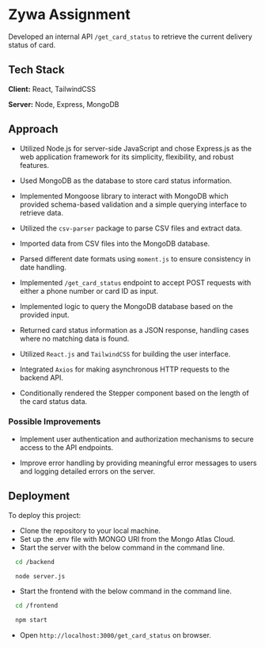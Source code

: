 # Zywa Assignment

Developed an internal API `/get_card_status` to retrieve the current delivery status of card. 

## Tech Stack

**Client:** React, TailwindCSS

**Server:** Node, Express, MongoDB


## Approach

- Utilized Node.js for server-side JavaScript and chose Express.js as the web application framework for its simplicity, flexibility, and robust features.

- Used MongoDB as the database to store card status information.

- Implemented Mongoose library to interact with MongoDB which provided schema-based validation and a simple querying interface to retrieve data.

- Utilized the `csv-parser` package to parse CSV files and extract data.

- Imported data from CSV files into the MongoDB database.
- Parsed different date formats using `moment.js` to ensure consistency in date handling.

-  Implemented `/get_card_status` endpoint to accept POST requests with either a phone number or card ID as input.
- Implemented logic to query the MongoDB database based on the provided input.

- Returned card status information as a JSON response, handling cases where no matching data is found.

- Utilized `React.js` and `TailwindCSS` for building the user interface.

- Integrated `Axios` for making asynchronous HTTP requests to the backend API.

- Conditionally rendered the Stepper component based on the length of the card status data.

### Possible Improvements

- Implement user authentication and authorization mechanisms to secure access to the API endpoints.

- Improve error handling by providing meaningful error messages to users and logging detailed errors on the server.

## Deployment

To deploy this project:

- Clone the repository to your local machine.
- Set up the .env file with MONGO URI from the Mongo Atlas Cloud.
- Start the server with the below command in the command line.
```bash
  cd /backend
```
```bash
  node server.js
```
- Start the frontend with the below command in the command line.
```bash
  cd /frontend
```
```bash
  npm start
```
- Open `http://localhost:3000/get_card_status` on browser.



